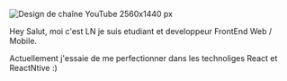 ![Design de chaîne YouTube 2560x1440  px](https://user-images.githubusercontent.com/62269693/132997053-9f973b6c-4eb9-4c83-9f40-82bd146ca149.png)

Hey Salut, moi c'est LN je suis etudiant et developpeur FrontEnd Web / Mobile.

Actuellement j'essaie de me perfectionner dans les technoliges React et ReactNtive :)

<!--
**ln-dev7/ln-dev7** is a ✨ _special_ ✨ repository because its `README.md` (this file) appears on your GitHub profile.

Here are some ideas to get you started:

- 🔭 I’m currently working on ...
- 🌱 I’m currently learning ...
- 👯 I’m looking to collaborate on ...
- 🤔 I’m looking for help with ...
- 💬 Ask me about ...
- 📫 How to reach me: ...
- 😄 Pronouns: ...
- ⚡ Fun fact: ...
-->
